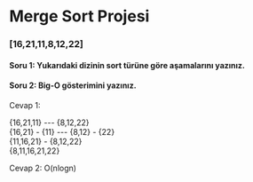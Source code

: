 # Merge Sort Projesi

### [16,21,11,8,12,22] <br>

#### Soru 1: Yukarıdaki dizinin sort türüne göre aşamalarını yazınız. <br>
#### Soru 2: Big-O gösterimini yazınız. <br>

Cevap 1: <br>

{16,21,11} --- {8,12,22} <br>
{16,21} - {11} --- {8,12} - {22} <br>
{11,16,21} - {8,12,22} <br>
{8,11,16,21,22} <br>

Cevap 2: O(nlogn)
